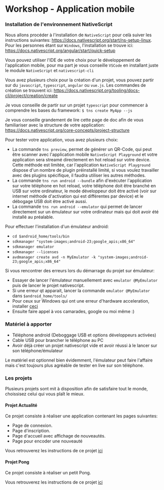 # Workshop - Application mobile

### Installation de l'environnement NativeScript 

Nous allons procéder à l'installation de `NativeScript` pour celà suiver les instructions suivantes: https://docs.nativescript.org/start/ns-setup-linux.
Pour les personnes étant sur `Windows`, l'installation se trouve ici: https://docs.nativescript.org/angular/start/quick-setup

Vous pouvez utiliser l'IDE de votre choix pour le développement de l'application mobile, pour ma part je vous conseille `VSCode` en installant juste le module `NativeScript` et `nativescript-cli`

Vous avez plusieurs choix pour la création d'un projet, vous pouvez partir sur du `javascript`, `typescript`, `angular` ou `vue.js`.
Les commandes de création se trouvent ici: https://docs.nativescript.org/tooling/docs-cli/project/creation/create

Je vous conseille de partir sur un projet `typescript` pour commencer à comprendre les bases du framework: `$ tns create MyApp --js`

Je vous conseille grandement de lire cette page de doc afin de vous familiariser avec la structure de votre application: https://docs.nativescript.org/core-concepts/project-structure

Pour tester votre application, vous avez plusieurs choix:
-   La commande `tns preview`, permet de générer un QR-Code, qui peut être scanner avec l'application mobile `NativeScript Playground` et votre application sera streamé directement en hot reload sur votre device. Cette méthode est limitée, car l'application `NativeScript Playground` dispose d'un nombre de plugin préinstallé limité, si vous voulez travailler avec des plugins spécifique, il faudra utiliser les autres méthodes.
-   La commande `tns run android --bundle` afin d'exécuter l'application sur votre téléphone en hot reload, votre téléphone doit être branché en USB sur votre ordinateur, le mode développeur doit être activé (voir sur internet méthode d'activation qui est différentes par device) et le débogage USB doit être activé aussi.
-   La commande `tns run android --emulator` qui permet de lancer directement sur un émulateur sur votre ordinateur mais qui doit avoir été installé au préalable. 

Pour effectuer l'installation d'un émulateur android: 
-   `cd $android_home/tools/bin`
-   `sdkmanager "system-images;android-23;google_apis;x86_64"`
-   `sdkmanager emulator`
-   `sdkmanager --licenses`
-   `avdmanager create avd -n MyEmulator -k "system-images;android-23;google_apis;x86_64"`

Si vous rencontrer des erreurs lors du démarrage du projet sur émulateur:
-   Essayer de lancer l'émulateur manuellement avec `emulator @MyEmulator` puis de lancer le projet nativescript.
-   Si une erreur qt apparait, lancer la commande `emulator @MyEmulator` dans `$android_home/tools/`
-   Pour ceux sur Windows qui ont une erreur d'hardware acceleration, installer [ceci](https://github.com/intel/haxm/releases)
-   Ensuite faire appel à vos camarades, google ou moi même :) 

### Matériel à apporter

-   Téléphone android (Deboggage USB et options développeurs activées)
-   Cable USB pour brancher le téléphone au PC 
-   Avoir déjà créer un projet nativescript vide et avoir réussi à le lancer sur son téléphone/émulateur

Le matériel est optionnel bien évidemment, l'émulateur peut faire l'affaire mais c'est toujours plus agréable de tester en live sur son téléphone.

### Les projets

Plusieurs projets sont mit à disposition afin de satisfaire tout le monde, choissisez celui qui vous plaît le mieux.

#### Projet Actualité

Ce projet consiste à réaliser une application contenant les pages suivantes:

-   Page de connexion.
-   Page d'inscription.
-   Page d'accueil avec affichage de nouveautés.
-   Page pour encoder une nouveauté

Vous retrouverez les instructions de ce projet [ici](./Actualite/README.md)

#### Projet Pong

Ce projet consiste à réaliser un petit Pong.

Vous retrouverez les instructions de ce projet [ici](./Pong/README.md)